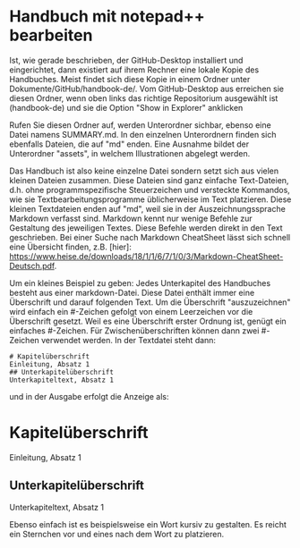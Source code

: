 # Handbuch mit notepad++ bearbeiten

Ist, wie gerade beschrieben, der GitHub-Desktop installiert und eingerichtet, dann existiert auf ihrem Rechner eine lokale Kopie des Handbuches. Meist findet sich diese Kopie in einem Ordner unter Dokumente/GitHub/handbook-de/. Vom GitHub-Desktop aus erreichen sie diesen Ordner, wenn oben links das richtige Repositorium ausgewählt ist (handbook-de) und sie die Option "Show in Explorer" anklicken

[](../assets/writinghandbook/github_show_in_explorer.jpg)

Rufen Sie diesen Ordner auf, werden Unterordner sichbar, ebenso eine Datei namens SUMMARY.md. In den einzelnen Unterordnern finden sich ebenfalls Dateien, die auf "md" enden. Eine Ausnahme bildet der Unterordner "assets", in welchem Illustrationen abgelegt werden.

Das Handbuch ist also keine einzelne Datei sondern setzt sich aus vielen kleinen Dateien zusammen. Diese Dateien sind ganz einfache Text-Dateien, d.h. ohne programmspezifische Steuerzeichen und versteckte Kommandos, wie sie Textbearbeitungsprogramme üblicherweise im Text platzieren. Diese kleinen Textdateien enden auf "md", weil sie in der Auszeichnungssprache Markdown verfasst sind. Markdown kennt nur wenige Befehle zur Gestaltung des jeweiligen Textes. Diese Befehle werden direkt in den Text geschrieben. Bei einer Suche nach Markdown CheatSheet lässt sich schnell eine Übersicht finden, z.B. [hier]: https://www.heise.de/downloads/18/1/1/6/7/1/0/3/Markdown-CheatSheet-Deutsch.pdf.

Um ein kleines Beispiel zu geben: Jedes Unterkapitel des Handbuches besteht aus einer markdown-Datei. Diese Datei enthält immer eine Überschrift und darauf folgenden Text. Um die Überschrift "auszuzeichnen" wird einfach ein #-Zeichen gefolgt von einem Leerzeichen vor die Überschrift gesetzt. Weil es eine Überschrift erster Ordnung ist, genügt ein einfaches #-Zeichen. Für Zwischenüberschriften können dann zwei #-Zeichen verwendet werden. In der Textdatei steht dann:

    # Kapitelüberschrift
    Einleitung, Absatz 1
    ## Unterkapitelüberschrift
    Unterkapiteltext, Absatz 1

und in der Ausgabe erfolgt die Anzeige als:

# Kapitelüberschrift
Einleitung, Absatz 1
## Unterkapitelüberschrift
Unterkapiteltext, Absatz 1

Ebenso einfach ist es beispielsweise ein Wort kursiv zu gestalten. Es reicht ein Sternchen vor und eines nach dem Wort zu platzieren. 
